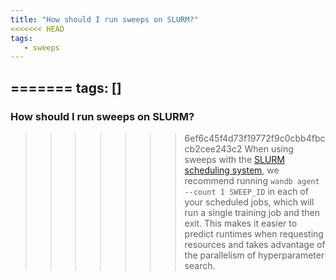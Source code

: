 ```yaml
---
title: "How should I run sweeps on SLURM?"
<<<<<<< HEAD
tags:
   - sweeps
---
```


=======
tags: []
---

### How should I run sweeps on SLURM?
>>>>>>> 6ef6c45f4d73f19772f9c0cbb4fbccb2cee243c2
When using sweeps with the [SLURM scheduling system](https://slurm.schedmd.com/documentation.html), we recommend running `wandb agent --count 1 SWEEP_ID` in each of your scheduled jobs, which will run a single training job and then exit. This makes it easier to predict runtimes when requesting resources and takes advantage of the parallelism of hyperparameter search.